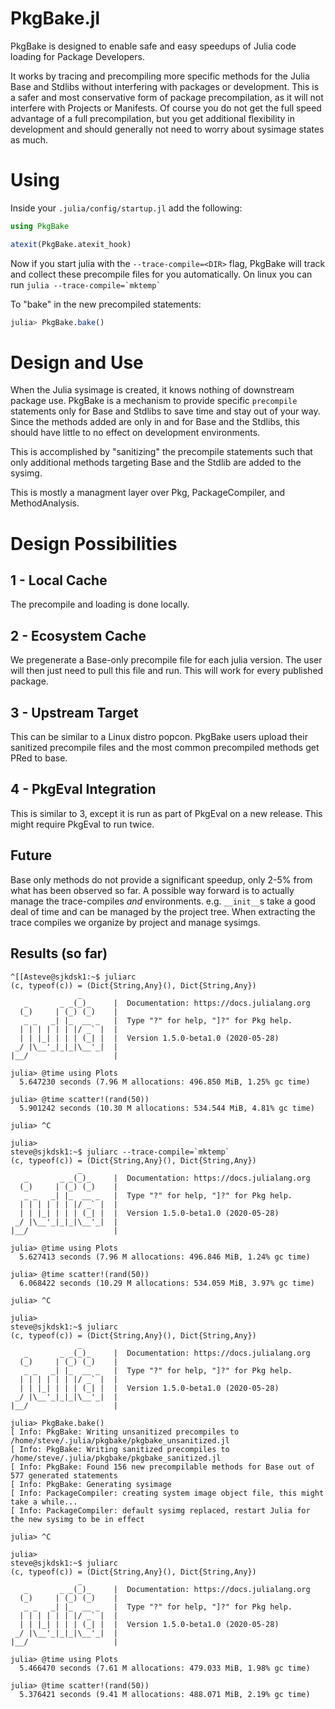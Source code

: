 # PkgBake.jl

PkgBake is designed to enable safe and easy speedups of Julia code loading for Package Developers.

It works by tracing and precompiling more specific methods for the Julia Base and Stdlibs
without interfering with packages or development. This is a safer and most conservative form of
package precompilation, as it will not interfere with Projects or Manifests. Of course
you do not get the full speed advantage of a full precompilation, but you get additional
flexibility in development and should generally not need to worry about sysimage states as much.

# Using

Inside your `.julia/config/startup.jl` add the following:

```julia
using PkgBake

atexit(PkgBake.atexit_hook)
```

Now if you start julia with the `--trace-compile=<DIR>` flag, PkgBake will track and
collect these precompile files for you automatically.
On linux you can run ```julia --trace-compile=`mktemp` ```

To "bake" in the new precompiled statements:

```julia
julia> PkgBake.bake()
```

# Design and Use

When the Julia sysimage is created, it knows nothing of downstream
package use. PkgBake is a mechanism to provide specific `precompile` statements only for Base
and Stdlibs to save time and stay out of your way. Since the methods added are only in and for Base and
the Stdlibs, this should have little to no effect on development environments.

This is accomplished by "sanitizing" the precompile statements such that only additional
methods targeting Base and the Stdlib are added to the sysimg.

This is mostly a managment layer over Pkg, PackageCompiler, and MethodAnalysis.

# Design Possibilities

## 1 - Local Cache
The precompile and loading is done locally.

## 2 - Ecosystem Cache
We pregenerate a Base-only precompile file for each julia version. The user will then just need to
pull this file and run. This will work for every published package.

## 3 - Upstream Target

This can be similar to a Linux distro popcon. PkgBake users upload their sanitized precompile files
and the most common precompiled methods get PRed to base.

## 4 - PkgEval Integration

This is similar to 3, except it is run as part of PkgEval on a new release. This might
require PkgEval to run twice.

## Future

Base only methods do not provide a significant speedup, only 2-5% from what has been observed
so far. A possible way forward is to actually manage the trace-compiles _and_ environments.
e.g. `__init__`s take a good deal of time and can be managed by the project tree.
When extracting the trace compiles we organize by project and manage sysimgs.

## Results (so far)
```
^[[Asteve@sjkdsk1:~$ juliarc
(c, typeof(c)) = (Dict{String,Any}(), Dict{String,Any})
               _
   _       _ _(_)_     |  Documentation: https://docs.julialang.org
  (_)     | (_) (_)    |
   _ _   _| |_  __ _   |  Type "?" for help, "]?" for Pkg help.
  | | | | | | |/ _` |  |
  | | |_| | | | (_| |  |  Version 1.5.0-beta1.0 (2020-05-28)
 _/ |\__'_|_|_|\__'_|  |
|__/                   |

julia> @time using Plots
  5.647230 seconds (7.96 M allocations: 496.850 MiB, 1.25% gc time)

julia> @time scatter!(rand(50))
  5.901242 seconds (10.30 M allocations: 534.544 MiB, 4.81% gc time)

julia> ^C

julia>
steve@sjkdsk1:~$ juliarc --trace-compile=`mktemp`
(c, typeof(c)) = (Dict{String,Any}(), Dict{String,Any})
               _
   _       _ _(_)_     |  Documentation: https://docs.julialang.org
  (_)     | (_) (_)    |
   _ _   _| |_  __ _   |  Type "?" for help, "]?" for Pkg help.
  | | | | | | |/ _` |  |
  | | |_| | | | (_| |  |  Version 1.5.0-beta1.0 (2020-05-28)
 _/ |\__'_|_|_|\__'_|  |
|__/                   |

julia> @time using Plots
  5.627413 seconds (7.96 M allocations: 496.846 MiB, 1.24% gc time)

julia> @time scatter!(rand(50))
  6.068422 seconds (10.29 M allocations: 534.059 MiB, 3.97% gc time)

julia> ^C

julia>
steve@sjkdsk1:~$ juliarc
(c, typeof(c)) = (Dict{String,Any}(), Dict{String,Any})
               _
   _       _ _(_)_     |  Documentation: https://docs.julialang.org
  (_)     | (_) (_)    |
   _ _   _| |_  __ _   |  Type "?" for help, "]?" for Pkg help.
  | | | | | | |/ _` |  |
  | | |_| | | | (_| |  |  Version 1.5.0-beta1.0 (2020-05-28)
 _/ |\__'_|_|_|\__'_|  |
|__/                   |

julia> PkgBake.bake()
[ Info: PkgBake: Writing unsanitized precompiles to /home/steve/.julia/pkgbake/pkgbake_unsanitized.jl
[ Info: PkgBake: Writing sanitized precompiles to /home/steve/.julia/pkgbake/pkgbake_sanitized.jl
[ Info: PkgBake: Found 156 new precompilable methods for Base out of 577 generated statements
[ Info: PkgBake: Generating sysimage
[ Info: PackageCompiler: creating system image object file, this might take a while...
[ Info: PackageCompiler: default sysimg replaced, restart Julia for the new sysimg to be in effect

julia> ^C

julia>
steve@sjkdsk1:~$ juliarc
(c, typeof(c)) = (Dict{String,Any}(), Dict{String,Any})
               _
   _       _ _(_)_     |  Documentation: https://docs.julialang.org
  (_)     | (_) (_)    |
   _ _   _| |_  __ _   |  Type "?" for help, "]?" for Pkg help.
  | | | | | | |/ _` |  |
  | | |_| | | | (_| |  |  Version 1.5.0-beta1.0 (2020-05-28)
 _/ |\__'_|_|_|\__'_|  |
|__/                   |

julia> @time using Plots
  5.466470 seconds (7.61 M allocations: 479.033 MiB, 1.98% gc time)

julia> @time scatter!(rand(50))
  5.376421 seconds (9.41 M allocations: 488.071 MiB, 2.19% gc time)
```
